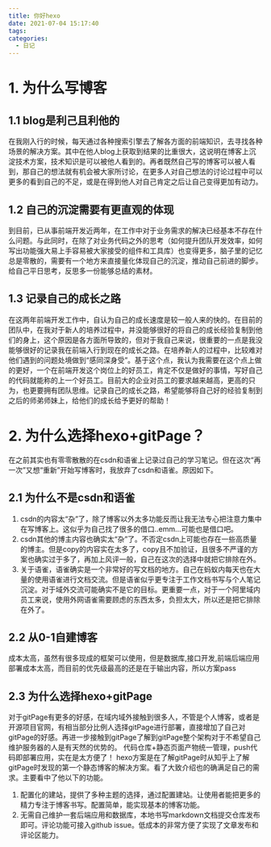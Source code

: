 ```yaml
---
title: 你好hexo
date: 2021-07-04 15:17:40
tags:
categories: 
  - 日记
---
```

# 1. 为什么写博客
## 1.1 blog是利己且利他的
  在我刚入行的时候，每天通过各种搜索引擎去了解各方面的前端知识，去寻找各种场景的解决方案。其中在他人blog上获取到结果的比重很大，这说明在博客上沉淀技术方案，技术知识是可以被他人看到的。再者既然自己写的博客可以被人看到，那自己的想法就有机会被大家所讨论，在更多人对自己想法的讨论过程中可以更多的看到自己的不足，或是在得到他人对自己肯定之后让自己变得更加有动力。

## 1.2 自己的沉淀需要有更直观的体现
  到目前，已从事前端开发近两年，在工作中对于业务需求的解决已经基本不存在什么问题。与此同时，在除了对业务代码之外的思考（如何提升团队开发效率，如何写出功能强大易上手容易被大家接受的组件和工具库）也变得更多，脑子里的记忆总是零散的，需要有一个地方来直接量化体现自己的沉淀，推动自己前进的脚步。给自己平日思考，反思多一份能够总结的素材。

## 1.3 记录自己的成长之路
  在这两年前端开发工作中，自认为自己的成长速度是较一般人来的快的。在目前的团队中，在我对于新人的培养过程中，并没能够很好的将自己的成长经验复制到他们的身上，这个原因是各方面所导致的，但对于我自己来说，很重要的一点是我没能够很好的记录我在前端入行到现在的成长之路。在培养新人的过程中，比较难对他们遇到的问题处境做到“感同深身受”。基于这个点，我认为我需要在这个点上做的更好，一个在前端开发这个岗位上的好员工，肯定不仅是做好的事情，写好自己的代码就能称的上一个好员工。目前大的企业对员工的要求越来越高，更高的只为，也更要拥有团队思维。记录自己的成长之路，希望能够将自己好的经验复制到之后的师弟师妹上，给他们的成长给予更好的帮助！


# 2. 为什么选择hexo+gitPage？
  在之前其实也有零零散散的在csdn和语雀上记录过自己的学习笔记。但在这次“再一次”又想“重新”开始写博客时，我放弃了csdn和语雀。原因如下。

  ## 2.1 为什么不是csdn和语雀

  1. csdn的内容太“杂”了，除了博客以外太多功能反而让我无法专心把注意力集中在写博客上。这似乎为自己找了很多的借口..emm...可能也是借口吧。
  2. csdn其他的博主内容也确实太“杂”了。不否定csdn上可能也存在一些高质量的博主。但是copy的内容实在太多了，copy且不加验证，且很多不严谨的方案也确实过于多了，再加上风评一般，自己在这次的选择中就把它排除在外。
  3. 关于语雀，语雀确实是一个非常好的写文档的地方。自己在蚂蚁内每天也在大量的使用语雀进行文档交流。但是语雀似乎更专注于工作文档书写与个人笔记沉淀。对于域外交流可能确实不是它的目标。更重要一点，对于一个阿里域内员工来说，使用外网语雀需要顾虑的东西太多，负担太大，所以还是把它排除在外了。

  ## 2.2 从0-1自建博客
  成本太高，虽然有很多现成的框架可以使用，但是数据库,接口开发,前端后端应用部署成本太高，而目前的优先级最高的还是在于输出内容，所以方案pass

  ## 2.3 为什么选择hexo+gitPage
  对于gitPage有更多的好感，在域内域外接触到很多人，不管是个人博客，或者是开源项目官网，有相当部分比例人选择gitPage进行部署，直接增加了自己对gitPage的好感。再进一步接触到gitPage了解到gitPage整个架构对于不希望自己维护服务器的人是有天然的优势的。
  代码仓库+静态页面产物统一管理，push代码即部署应用，实在是太方便了！
  hexo方案是在了解gitPage时从知乎上了解gitPage时发现的第一个静态博客的解决方案。看了大致介绍也的确满足自己的需求。主要看中了他以下的功能。
  1. 配置化的建站，提供了多种主题的选择，通过配置建站。让使用者能把更多的精力专注于博客书写。配置简单，能实现基本的博客功能。
  2. 无需自己维护一套后端应用和数据库，本地书写markdown文档提交仓库发布即可。评论功能可接入github issue。低成本的非常方便了实现了文章发布和评论区能力。
